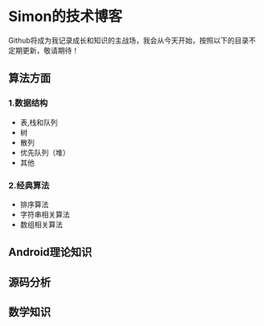 # Simon的技术博客
Github将成为我记录成长和知识的主战场，我会从今天开始，按照以下的目录不定期更新，敬请期待！

## 算法方面

### 1.数据结构
- 表,栈和队列
- 树
- 散列
- 优先队列（堆）
- 其他
### 2.经典算法
- 排序算法
- 字符串相关算法
- 数组相关算法

## Android理论知识

## 源码分析

## 数学知识

